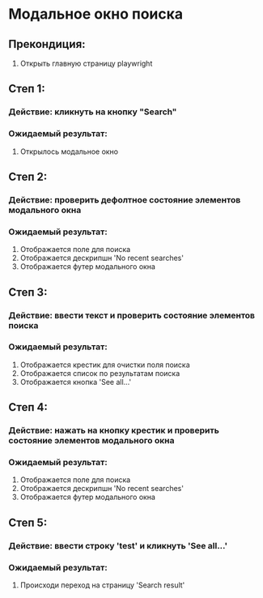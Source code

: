 # Модальное окно поиска

## Прекондиция:
1. Открыть главную страницу playwright

## Степ 1:
### Действие: кликнуть на кнопку "Search"
### Ожидаемый результат: 
1. Открылось модальное окно

## Степ 2:
### Действие: проверить дефолтное состояние элементов модального окна
### Ожидаемый результат: 
1. Отображается поле для поиска
2. Отображается дескрипшн 'No recent searches'
3. Отображается футер модального окна

## Степ 3:
### Действие: ввести текст и проверить состояние элементов поиска
### Ожидаемый результат: 
1. Отображается крестик для очистки поля поиска
2. Отображается список по результатам поиска
3. Отображается кнопка 'See all...'

## Степ 4:
### Действие: нажать на кнопку крестик и проверить состояние элементов  модального окна
### Ожидаемый результат: 
1. Отображается поле для поиска
2. Отображается дескрипшн 'No recent searches'
3. Отображается футер модального окна

## Степ 5:
### Действие: ввести строку 'test' и кликнуть 'See all...'
### Ожидаемый результат: 
1. Происходи переход на страницу 'Search result'